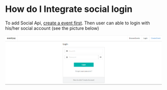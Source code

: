 # How do I Integrate social login

To add Social Api, [create a event first](/event-setup/create-event.md). Then user can able to login with his/her social account (see the picture below)

![Add social Api ](/event-setup/images/login.png)
